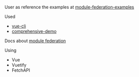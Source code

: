 User as reference the examples at [module-federation-examples](https://github.com/module-federation/module-federation-examples)

Used
- [vue-cli](https://github.com/module-federation/module-federation-examples/tree/master/vue-cli)
- [comprehensive-demo](https://github.com/module-federation/module-federation-examples/tree/master/comprehensive-demo)

Docs about [module federation](https://webpack.js.org/concepts/module-federation/)

Using  
- Vue
- Vuetify
- FetchAPI
